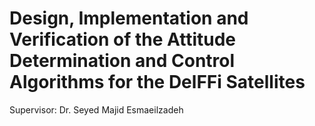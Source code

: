 # Design, Implementation and Verification of the Attitude Determination and Control Algorithms for the DelFFi Satellites

Supervisor: Dr. Seyed Majid Esmaeilzadeh
